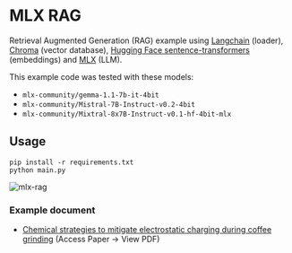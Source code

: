 # MLX RAG

Retrieval Augmented Generation (RAG) example using [Langchain](https://python.langchain.com/docs/get_started/quickstart/) (loader), [Chroma](https://docs.trychroma.com/getting-started) (vector database), [Hugging Face sentence-transformers](https://huggingface.co/sentence-transformers) (embeddings) and [MLX](https://huggingface.co/mlx-community) (LLM).

This example code was tested with these models:

- `mlx-community/gemma-1.1-7b-it-4bit`
- `mlx-community/Mistral-7B-Instruct-v0.2-4bit`
- `mlx-community/Mixtral-8x7B-Instruct-v0.1-hf-4bit-mlx`

## Usage

```
pip install -r requirements.txt
python main.py
```

![mlx-rag](https://github.com/AbeEstrada/mlx-rag/assets/7937/ed16eaab-a295-411f-8881-ff018cf4fafb)

### Example document

- [Chemical strategies to mitigate electrostatic charging during coffee grinding](https://arxiv.org/abs/2312.03103) (Access Paper -> View PDF)
